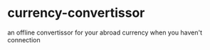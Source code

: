 # currency-convertissor
an offline convertissor for your abroad currency when you haven't connection

